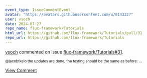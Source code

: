 ```yaml
---
event_type: IssueCommentEvent
avatar: "https://avatars.githubusercontent.com/u/814322?"
user: vsoch
date: 2024-07-27
repo_name: flux-framework/Tutorials
html_url: https://github.com/flux-framework/Tutorials/pull/31
repo_url: https://github.com/flux-framework/Tutorials
---
```


<a href='https://github.com/vsoch' target='_blank'>vsoch</a> commented on issue <a href='https://github.com/flux-framework/Tutorials/pull/31' target='_blank'>flux-framework/Tutorials#31</a>.

<small>@jacobtkeio the updates are done, the testing should be the same as before:...</small>

<a href='https://github.com/flux-framework/Tutorials/pull/31' target='_blank'>View Comment</a>